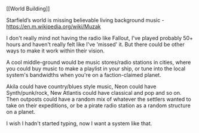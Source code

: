 [[World Building]]

Starfield’s world is missing believable living background music - https://en.m.wikipedia.org/wiki/Muzak

I don't really mind not having the radio like Fallout, I've played probably 50+ hours and haven't really felt like I've 'missed' it. But there could be other ways to make it work within their vision.

A cool middle-ground would be music stores/radio stations in cities, where you could buy music to make a playlist in your ship, or tune into the local system's bandwidths when you're on a faction-claimed planet.

Akila could have country/blues style music, Neon could have Synth/punk/rock, New Atlantis could have classical and pop and so on. Then outposts could have a random mix of whatever the settlers wanted to take on their expeditions, or be a pirate radio station as a random structure on a planet.

I wish I hadn't started typing, now I want a system like that.